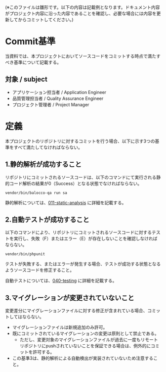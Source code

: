 (※このファイルは雛形です。以下の内容は記載例となります。ドキュメント内容がプロジェクト内容に沿った内容であることを確認し、必要な場合には内容を更新してからコミットしてください。)

# Commit基準
当資料では、本プロジェクトにおいてソースコードをコミットする時点で満たすべき基準について記載する。

## 対象 / subject
- アプリケーション担当者 / Application Engineer
- 品質管理担当者 / Quality Assurance Engineer
- プロジェクト管理者 / Project Manager

# 定義
本プロジェクトのリポジトリに対するコミットを行う場合、以下に示す3つの基準をすべて満たしてなければならない。

## 1.静的解析が成功すること
リポジトリにコミットされるソースコードは、以下のコマンドにて実行される静的コード解析の結果が0（Success）となる状態でなければならない。

~~~ shell
vendor/bin/balocco-qa run sa
~~~

静的解析については、[011-static-analysis](./011-static-analysis.md) に詳細を記載する。

## 2.自動テストが成功すること
以下のコマンドにより、リポジトリにコミットされるソースコードに対するテストを実行し、失敗（F）またはエラー（E）が存在しないことを確認しなければならない。

~~~ shell
vendor/bin/phpunit 
~~~

テストが失敗する、またはエラーが発生する場合、テストが成功する状態となるようソースコードを修正すること。

自動テストについては、[040-testing](./040-testing.md) に詳細を記載する。

## 3.マイグレーションが変更されていないこと
変更差分にマイグレーションファイルに対する修正が含まれている場合、コミットしてはならない。
- マイグレーションファイルは新規追加のみ許可。
- 既にコミットされているマイグレーションの変更は原則として禁止である。
  - ただし、変更対象のマイグレーションファイルが過去に一度もリモートリポジトリにpushされていないことを保証できる場合は、例外的にコミットを許可する。
- この基準3は、静的解析による自動検出が実装されていないため注意すること。
